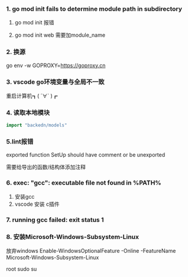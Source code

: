 ### 1. go mod init fails to determine module path in subdirectory
1. go mod init 报错

2. go mod init web 需要加module_name


### 2. 换源
go env -w GOPROXY=https://goproxy.cn

### 3. vscode go环境变量与全局不一致
重启计算机┓( ´∀` )┏

### 4. 读取本地模块
```go
import "backedn/models"
```

### 5.lint报错
exported function SetUp should have comment or be unexported

需要给导出的函数/结构体添加注释

### 6. exec: "gcc": executable file not found in %PATH%
1. 安装gcc
2. vscode 安装 c插件

### 7. running gcc failed: exit status 1


### 8. 安装Microsoft-Windows-Subsystem-Linux
放弃windows
Enable-WindowsOptionalFeature -Online -FeatureName Microsoft-Windows-Subsystem-Linux

root sudo su